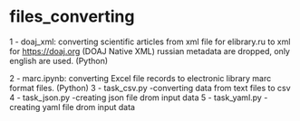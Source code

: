 # files_converting

1 - doaj_xml: 
converting scientific articles from xml file for elibrary.ru to xml for https://doaj.org (DOAJ Native XML)
russian metadata are dropped, only english are used. (Python)

2 - marc.ipynb: 
converting Excel file records to electronic library  marc format files. (Python) 
3 -  task_csv.py  -converting data from text files to csv 
4 -  task_json.py  -creating json file drom input data 
5 -  task_yaml.py  -creating yaml file drom input data  
